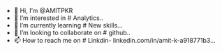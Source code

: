 - 👋 Hi, I’m @AMITPKR
- 👀 I’m interested in # Analytics..
- 🌱 I’m currently learning # New skills...
- 💞️ I’m looking to collaborate on # github..
- 📫 How to reach me  on # Linkdin- linkedin.com/in/amit-k-a918771b3...

<!---
AMITPKR/AMITPKR is a ✨ special ✨ repository because its `README.md` (this file) appears on your GitHub profile.
You can click the Preview link to take a look at your changes.
--->




